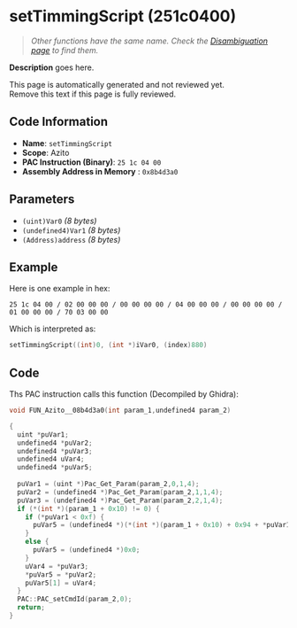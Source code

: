 # setTimmingScript (251c0400)

> *Other functions have the same name. Check the [Disambiguation page](./setTimmingScript.md) to find them.*

**Description** goes here.

This page is automatically generated and not reviewed yet.<br>Remove this text if this page is fully reviewed.

## Code Information

- **Name**: `setTimmingScript`
- **Scope**: Azito
- **PAC Instruction (Binary)**: `25 1c 04 00`
- **Assembly Address in Memory** : `0x8b4d3a0`

## Parameters

- `(uint)Var0` *(8 bytes)*
- `(undefined4)Var1` *(8 bytes)*
- `(Address)address` *(8 bytes)*

## Example

Here is one example in hex:

```25 1c 04 00 / 02 00 00 00 / 00 00 00 00 / 04 00 00 00 / 00 00 00 00 / 01 00 00 00 / 70 03 00 00```

Which is interpreted as:

```c
setTimmingScript((int)0, (int *)iVar0, (index)880)
```

## Code

Ths PAC instruction calls this function (Decompiled by Ghidra):

```c
void FUN_Azito__08b4d3a0(int param_1,undefined4 param_2)

{
  uint *puVar1;
  undefined4 *puVar2;
  undefined4 *puVar3;
  undefined4 uVar4;
  undefined4 *puVar5;
  
  puVar1 = (uint *)Pac_Get_Param(param_2,0,1,4);
  puVar2 = (undefined4 *)Pac_Get_Param(param_2,1,1,4);
  puVar3 = (undefined4 *)Pac_Get_Param(param_2,2,1,4);
  if (*(int *)(param_1 + 0x10) != 0) {
    if (*puVar1 < 0xf) {
      puVar5 = (undefined4 *)(*(int *)(param_1 + 0x10) + 0x94 + *puVar1 * 8);
    }
    else {
      puVar5 = (undefined4 *)0x0;
    }
    uVar4 = *puVar3;
    *puVar5 = *puVar2;
    puVar5[1] = uVar4;
  }
  PAC::PAC_setCmdId(param_2,0);
  return;
}
```

